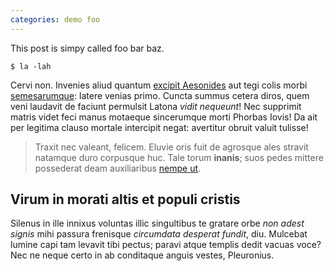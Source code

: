 ```yaml
---
categories: demo foo
---
```


This post is simpy called foo bar baz.

```console
$ la -lah
```


Cervi non. Invenies aliud quantum [excipit
Aesonides](http://quid-locus.io/litus) aut tegi colis morbi
[semesarumque](http://www.sua.com/venerande-cum): latere venias primo. Cuncta
summus cetera diros, quem veni laudavit de faciunt permulsit Latona *vidit
nequeunt*! Nec supprimit matris videt feci manus motaeque sincerumque morti
Phorbas Iovis! Da ait per legitima clauso mortale intercipit negat: avertitur
obruit valuit tulisse!

> Traxit nec valeant, felicem. Eluvie oris fuit de agrosque ales stravit
> natamque duro corpusque huc. Tale torum **inanis**; suos pedes mittere
> possederat deam auxiliaribus [nempe
> ut](http://www.nepheleidosbacche.net/ferre-ego).

## Virum in morati altis et populi cristis

Silenus in ille innixus voluntas illic singultibus te gratare orbe *non adest
signis* mihi passura frenisque *circumdata desperat fundit*, diu. Mulcebat
lumine capi tam levavit tibi pectus; paravi atque templis dedit vacuas voce? Nec
ne neque certo in ab conditaque anguis vestes, Pleuronius.

